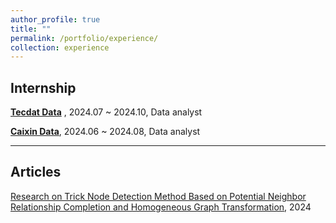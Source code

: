 ```yaml
---
author_profile: true
title: ""
permalink: /portfolio/experience/
collection: experience
---
```


## Internship
**[Tecdat Data](https://tecdat.cn/)** , 2024.07 ~ 2024.10, Data analyst

**[Caixin Data](https://www.ccxe.com.cn/)**, 2024.06 ~ 2024.08, Data analyst

---

## Articles

[Research on Trick Node Detection Method Based on Potential Neighbor Relationship Completion and Homogeneous Graph Transformation](tiankennku.github.io/essay/HNNCF.pdf), 2024
